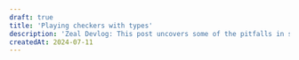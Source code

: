 ```yaml
---
draft: true
title: 'Playing checkers with types'
description: 'Zeal Devlog: This post uncovers some of the pitfalls in syntax and parsing I encountered.'
createdAt: 2024-07-11
---
```

